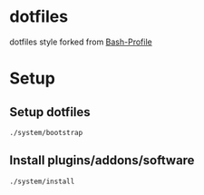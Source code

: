 # dotfiles

dotfiles style forked from [Bash-Profile](https://github.com/dcapwell/Bash-Profile)

# Setup

## Setup dotfiles

```
./system/bootstrap
```

## Install plugins/addons/software

```
./system/install
```
